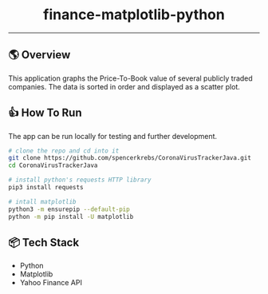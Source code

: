 <h1 align='center'>finance-matplotlib-python</h1>

****

## 🌎 Overview
This application graphs the Price-To-Book value of several publicly traded companies. 
The data is sorted in order and displayed as a scatter plot. 

## 👍 How To Run
The app can be run locally for testing and further development.
```bash
# clone the repo and cd into it
git clone https://github.com/spencerkrebs/CoronaVirusTrackerJava.git
cd CoronaVirusTrackerJava

# install python's requests HTTP library
pip3 install requests

# intall matplotlib
python3 -m ensurepip --default-pip
python -m pip install -U matplotlib

```
## 📦 Tech Stack 
* Python
* Matplotlib
* Yahoo Finance API



